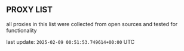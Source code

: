## PROXY LIST

all proxies in this list were collected from open sources and tested for functionality

last update: `2025-02-09 00:51:53.749614+00:00` UTC